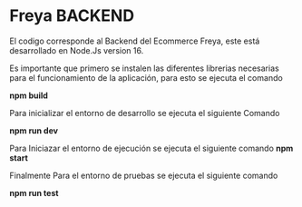 # Freya BACKEND
El codigo corresponde al Backend del Ecommerce Freya, este está desarrollado en Node.Js version 16.

Es importante que primero se instalen las diferentes librerias necesarias para el funcionamiento de la aplicación, para esto se ejecuta el comando 

**npm build**

Para inicializar el entorno de desarrollo se ejecuta el siguiente Comando

**npm run dev**

Para Iniciazar el entorno de ejecución se ejecuta el siguiente comando
**npm start**

Finalmente Para el entorno de pruebas se ejecuta el siguiente comando

**npm run test**
